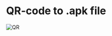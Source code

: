 # QR-code to .apk file
![QR](https://user-images.githubusercontent.com/44711132/67474450-25ea1500-f65d-11e9-88f6-9378dd2ca53f.PNG)
